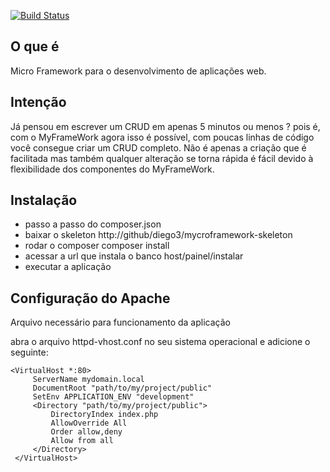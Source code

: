 [![Build Status](https://travis-ci.org/diego3/myframework-core.png?branch=master)](https://travis-ci.org/diego3/myframework-core)

O que é
--------
Micro Framework para o desenvolvimento de aplicações web.

Intenção
--------
Já pensou em escrever um CRUD em apenas 5 minutos ou menos ? pois é, com o 
MyFrameWork agora isso é possível, com poucas linhas de código você consegue criar
um CRUD completo.
Não é apenas a criação que é facilitada mas também qualquer alteração se torna rápida 
é fácil devido à flexibilidade dos componentes do MyFrameWork.

Instalação
--------

 * passo a passo do composer.json
 * baixar o skeleton  http://github/diego3/mycroframework-skeleton
 * rodar o composer  composer install
 * acessar a url que instala o banco host/painel/instalar
 * executar a aplicação

Configuração do Apache
-------

Arquivo necessário para funcionamento da aplicação

abra o arquivo httpd-vhost.conf no seu sistema operacional e adicione o seguinte:

```
<VirtualHost *:80>
     ServerName mydomain.local
     DocumentRoot "path/to/my/project/public"
     SetEnv APPLICATION_ENV "development"
     <Directory "path/to/my/project/public">
         DirectoryIndex index.php
         AllowOverride All
         Order allow,deny
         Allow from all
     </Directory>
 </VirtualHost>

